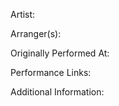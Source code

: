 Artist:

Arranger(s):

  

Originally Performed At:

  

Performance Links:

  

Additional Information: